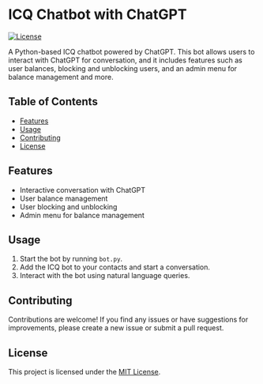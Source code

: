 # ICQ Chatbot with ChatGPT

[![License](https://img.shields.io/badge/license-MIT-blue.svg)](LICENSE)

A Python-based ICQ chatbot powered by ChatGPT. This bot allows users to interact with ChatGPT for conversation, and it includes features such as user balances, blocking and unblocking users, and an admin menu for balance management and more.


## Table of Contents
- [Features](#features)
- [Usage](#usage)
- [Contributing](#contributing)
- [License](#license)

## Features
- Interactive conversation with ChatGPT
- User balance management
- User blocking and unblocking
- Admin menu for balance management

## Usage
1. Start the bot by running `bot.py`.
2. Add the ICQ bot to your contacts and start a conversation.
3. Interact with the bot using natural language queries.

## Contributing
Contributions are welcome! If you find any issues or have suggestions for improvements, please create a new issue or submit a pull request.

## License
This project is licensed under the [MIT License](LICENSE).
